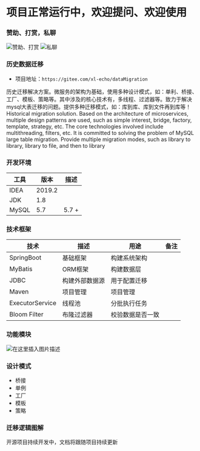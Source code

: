 # 项目正常运行中，欢迎提问、欢迎使用

### 赞助、打赏，私聊
![赞助、打赏](https://img-blog.csdnimg.cn/ebfd680e3834408786760a6815c1e93a.png#pic_center)
![私聊](https://img-blog.csdnimg.cn/37f78b9afbd94b19b51be98edb5cf0c0.png#pic_center)


### 历史数据迁移
- 项目地址：```https://gitee.com/xl-echo/dataMigration```

历史迁移解决方案。微服务的架构为基础，使用多种设计模式，如：单利、桥接、工厂、模板、策略等。其中涉及的核心技术有，多线程、过滤器等。致力于解决mysql大表迁移的问题。提供多种迁移模式，如：库到库、库到文件再到库等！ 
Historical migration solution. Based on the architecture of microservices, multiple design patterns are used, such as simple interest, bridge, factory, template, strategy, etc. The core technologies involved include multithreading, filters, etc. It is committed to solving the problem of MySQL large table migration. Provide multiple migration modes, such as library to library, library to file, and then to library

### 开发环境
工具 | 版本 | 描述
--- | --- | --- 
IDEA | 2019.2 | 
JDK | 1.8 | 
MySQL | 5.7 | 5.7 +


### 技术框架
技术 | 描述 | 用途 | 备注
--- | --- | --- | ---
SpringBoot | 基础框架 | 构建系统架构 | 
MyBatis | ORM框架 | 构建数据层 | 
JDBC | 构建外部数据源 | 用于配置迁移 | 
Maven | 项目管理 | 项目管理 | 
ExecutorService | 线程池 | 分批执行任务 | 
Bloom Filter | 布隆过滤器 | 校验数据是否一致 | 

### 功能模块
![在这里插入图片描述](https://img-blog.csdnimg.cn/d65939b87d89409884bfb73b854762e0.jpeg#pic_center)


### 设计模式
- 桥接
- 单例
- 工厂
- 模板
- 策略

### 迁移逻辑图解

开源项目持续开发中，文档将跟随项目持续更新


